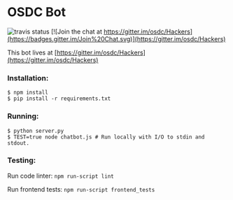 # OSDC Bot

![travis status](https://travis-ci.org/osdc/osdc-bot.svg?branch=master)
[![Join the chat at https://gitter.im/osdc/Hackers](https://badges.gitter.im/Join%20Chat.svg)](https://gitter.im/osdc/Hackers)

This bot lives at [https://gitter.im/osdc/Hackers](https://gitter.im/osdc/Hackers)

### Installation:

```
$ npm install
$ pip install -r requirements.txt
```

### Running:

```
$ python server.py
$ TEST=true node chatbot.js # Run locally with I/O to stdin and stdout.
```

### Testing:

Run code linter: `npm run-script lint`

Run frontend tests: `npm run-script frontend_tests`
